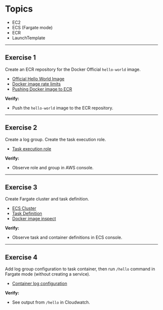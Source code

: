 # Topics
- EC2 
- ECS (Fargate mode)
- ECR 
- LaunchTemplate

---

## Exercise 1
Create an ECR repository for the Docker Official `hello-world` image.
- [Official Hello World Image](https://hub.docker.com/_/hello-world)
- [Docker image rate limits](https://docs.docker.com/docker-hub/download-rate-limit/)
- [Pushing Docker image to ECR](https://docs.aws.amazon.com/AmazonECR/latest/userguide/getting-started-cli.html)

**Verify:** 
- Push the `hello-world` image to the ECR repository.

---

## Exercise 2 
Create a log group. Create the task execution role.
- [Task execution role](https://docs.aws.amazon.com/AmazonECS/latest/developerguide/task_execution_IAM_role.html)
    
**Verify:** 
- Observe role and group in AWS console.

---

## Exercise 3 
Create Fargate cluster and task definition.
- [ECS Cluster](https://docs.aws.amazon.com/AWSCloudFormation/latest/UserGuide/aws-resource-ecs-cluster.html)
- [Task Definition](https://docs.aws.amazon.com/AWSCloudFormation/latest/UserGuide/aws-resource-ecs-taskdefinition.html)
- [Docker image inspect](https://docs.docker.com/engine/reference/commandline/inspect/)

**Verify:**
- Observe task and container definitions in ECS console.

---

## Exercise 4 
Add log group configuration to task container, then run `/hello` command in Fargate mode (without creating a service).
- [Container log configuration](https://docs.aws.amazon.com/AWSCloudFormation/latest/UserGuide/aws-properties-ecs-taskdefinition-containerdefinitions-logconfiguration.html)

**Verify:**
- See output from `/hello` in Cloudwatch.
